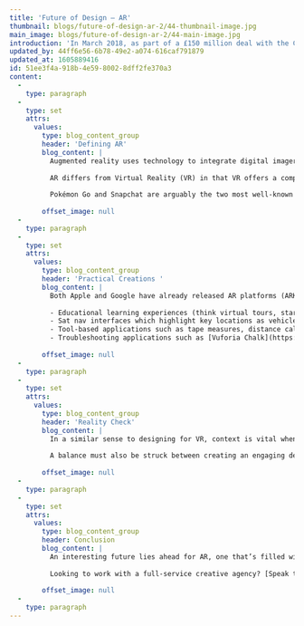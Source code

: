 ```yaml
---
title: 'Future of Design – AR'
thumbnail: blogs/future-of-design-ar-2/44-thumbnail-image.jpg
main_image: blogs/future-of-design-ar-2/44-main-image.jpg
introduction: 'In March 2018, as part of a £150 million deal with the Creative Industries Council, the government announced plans to double the UK’s share of the breakthrough technology market by 2025. It’s an exciting move which promises heavy investment into both virtual and augmented reality, the latter of which is primed and ready for take-off.'
updated_by: 44ff6e56-6b78-49e2-a074-616caf791879
updated_at: 1605889416
id: 51ee3f4a-918b-4e59-8002-8dff2fe370a3
content:
  -
    type: paragraph
  -
    type: set
    attrs:
      values:
        type: blog_content_group
        header: 'Defining AR'
        blog_content: |
          Augmented reality uses technology to integrate digital imagery (videos, 3D shapes and textual information, for example) into a real-world environment. Primarily for use with smartphones and tablets, AR makes use of a device’s camera in order to detect environmental spaces and combine them with computer generated visuals. 
          
          AR differs from Virtual Reality (VR) in that VR offers a completely immersive simulated environment, which usually makes use of headsets to create a completely different reality, providing an ‘as if there’ experience. Conversely, AR is more associated with digital elements being overlaid onto a view of live surroundings. And whilst the tech world directs its attention towards VR due to its unparalleled levels of immersion, AR has an ace up its sleeve: accessibility. With VR use restricted to specialised headsets and only a handful of top-end smartphones, most modern mobiles on the market offer augmented reality compatibility. 
          
          Pokémon Go and Snapchat are arguably the two most well-known apps notable for using AR for the purpose of entertainment. In terms of more functional outcomes, IKEA have recently thrown their hat into the ring, releasing an app which allows users to place a piece of furniture into a live view of their living room. It’s a handy means of offering audiences a chance to visualise potential purchases, all the while providing an immersive, unique experience. 
          
        offset_image: null
  -
    type: paragraph
  -
    type: set
    attrs:
      values:
        type: blog_content_group
        header: 'Practical Creations '
        blog_content: |
          Both Apple and Google have already released AR platforms (ARKit and ARCore respectively), paving the way for developers and creative companies to merge the physical and virtual worlds together on a wider scale. And it’s the practical application of AR that places the industry on the brink of revolution, offering the chance to develop valuable, memorable outcomes including:
          
          - Educational learning experiences (think virtual tours, stargazing apps and museum tie-in guides, for instance)
          - Sat nav interfaces which highlight key locations as vehicles travel towards a destination (similarly, Google is in the process of adding an AR mode to its Maps app, which depicts directional arrows over a live view of the user’s environment
          - Tool-based applications such as tape measures, distance calculators and spirit levels
          - Troubleshooting applications such as [Vuforia Chalk](https://chalk.vuforia.com/), allowing users to share annotated live feeds of issues with technology experts, who in turn provide vocal feedback (as well as their own annotations) to swiftly and efficiently solve a problem
          
        offset_image: null
  -
    type: paragraph
  -
    type: set
    attrs:
      values:
        type: blog_content_group
        header: 'Reality Check'
        blog_content: |
          In a similar sense to designing for VR, context is vital when it comes to AR-based solutions – the end experience needs to mean something to the user. Rather than adopting an approach which views AR as a niche outcome, brands must design with the true potential of the technology in mind, which ultimately means creating something worth opting for because it outweighs the experience of merely ‘living in the moment’. Additionally, we must bear in mind that AR should supplement (rather than distract from) the experience. This includes giving consideration towards how the digital elements of AR interact with or transition into real world environments. 
          
          A balance must also be struck between creating an engaging design and ensuring that the outcome is clear and easy to understand, especially considering that most users will be experiencing AR on their mobiles. Constraints might include screen size or the limited range of input gestures that smartphones possess (though the rise of voice-activation offers a unique alternative to repetitiveness of physical interaction). 
          
        offset_image: null
  -
    type: paragraph
  -
    type: set
    attrs:
      values:
        type: blog_content_group
        header: Conclusion
        blog_content: |
          An interesting future lies ahead for AR, one that’s filled with functional potential. Where VR offers us the chance to dream big and lose ourselves in another world, AR allows us to meet our dreams in the middle whilst keeping one foot in reality. Sometimes, there’s nothing quite like the best of both worlds...
          
          Looking to work with a full-service creative agency? [Speak to our team today.](/contact)
          
        offset_image: null
  -
    type: paragraph
---
```

